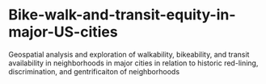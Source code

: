 # Bike-walk-and-transit-equity-in-major-US-cities
Geospatial analysis and exploration of walkability, bikeability, and transit availability in neighborhoods in major cities in relation to historic red-lining, discrimination, and gentrificaiton of neighborhoods
